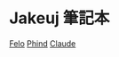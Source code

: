 # Jakeuj 筆記本

<seealso style="cards">
   <category ref="external">
        <a href="https://felo.ai/">Felo</a>
        <a href="https://www.phind.com/">Phind</a>
        <a href="https://claude.ai/">Claude</a>
   </category>
</seealso>
